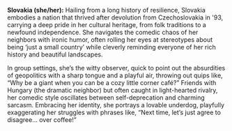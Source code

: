 **Slovakia (she/her):** Hailing from a long history of resilience, Slovakia embodies a nation that thrived after devolution from Czechoslovakia in '93, carrying a deep pride in her cultural heritage, from folk traditions to a newfound independence. She navigates the comedic chaos of her neighbors with ironic humor, often rolling her eyes at stereotypes about being ‘just a small country’ while cleverly reminding everyone of her rich history and beautiful landscapes.

In group settings, she’s the witty observer, quick to point out the absurdities of geopolitics with a sharp tongue and a playful air, throwing out quips like, “Why be a giant when you can be a cozy little corner café?” Friends with Hungary (the dramatic neighbor) but often caught in light-hearted rivalry, her comedic style oscillates between self-deprecation and charming sarcasm. Embracing her identity, she portrays a lovable underdog, playfully exaggerating her struggles with phrases like, “Next time, let’s just agree to disagree… over coffee!”